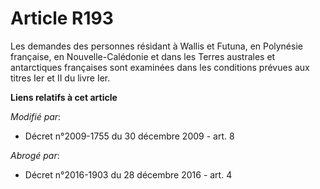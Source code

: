 # Article R193

Les demandes des personnes résidant à Wallis et Futuna, en Polynésie française, en Nouvelle-Calédonie et dans les Terres
australes et antarctiques françaises sont examinées dans les conditions prévues aux titres Ier et II du livre Ier.

**Liens relatifs à cet article**

_Modifié par_:

  - Décret n°2009-1755 du 30 décembre 2009 - art. 8

_Abrogé par_:

  - Décret n°2016-1903 du 28 décembre 2016 - art. 4
